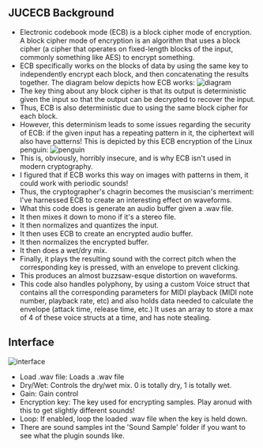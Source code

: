 ## JUCECB Background
- Electronic codebook mode (ECB) is a block cipher mode of encryption. A block cipher mode of encryption is an algorithm that uses a block cipher (a cipher that operates on fixed-length blocks of the input, commonly something like AES) to encrypt something.
- ECB specifically works on the blocks of data by using the same key to independently encrypt each block, and then concatenating the results together. The diagram below depicts how ECB works: ![diagram](https://i.imgur.com/WoEHdRj.png)
- The key thing about any block cipher is that its output is deterministic given the input so that the output can be decrypted to recover the input.
- Thus, ECB is also deterministic due to using the same block cipher for each block.
- However, this determinism leads to some issues regarding the security of ECB: if the given input has a repeating pattern in it, the ciphertext will also have patterns! This is depicted by this ECB encryption of the Linux penguin: ![penguin](https://i.imgur.com/4CzMItx.png)
- This is, obviously, horribly insecure, and is why ECB isn't used in modern cryptography.
- I figured that if ECB works this way on images with patterns in them, it could work with periodic sounds!
- Thus, the cryptographer's chagrin becomes the musiscian's merriment: I've harnessed ECB to create an interesting effect on waveforms.
- What this code does is generate an audio buffer given a .wav file.
- It then mixes it down to mono if it's a stereo file.
- It then normalizes and quantizes the input.
- It then uses ECB to create an encrypted audio buffer.
- It then normalizes the encrypted buffer.
- It then does a wet/dry mix.
- Finally, it plays the resulting sound with the correct pitch when the corresponding key is pressed, with an envelope to prevent clicking.
- This produces an almost buzzsaw-esque distortion on waveforms.
- This code also handles polyphony, by using a custom Voice struct that contains all the corresponding parameters for MIDI playback (MIDI note number, playback rate, etc) and also holds data needed to calculate the envelope (attack time, release time, etc.) It uses an array to store a max of 4 of these voice structs at a time, and has note stealing.
## Interface
![interface](https://i.imgur.com/qYo9YiP.png)
- Load .wav file: Loads a .wav file
- Dry/Wet: Controls the dry/wet mix. 0 is totally dry, 1 is totally wet.
- Gain: Gain control
- Encryption key: The key used for encrypting samples. Play aronud with this to get slightly different sounds!
- Loop: If enabled, loop the loaded .wav file when the key is held down.
- There are sound samples int the 'Sound Sample' folder if you want to see what the plugin sounds like.
